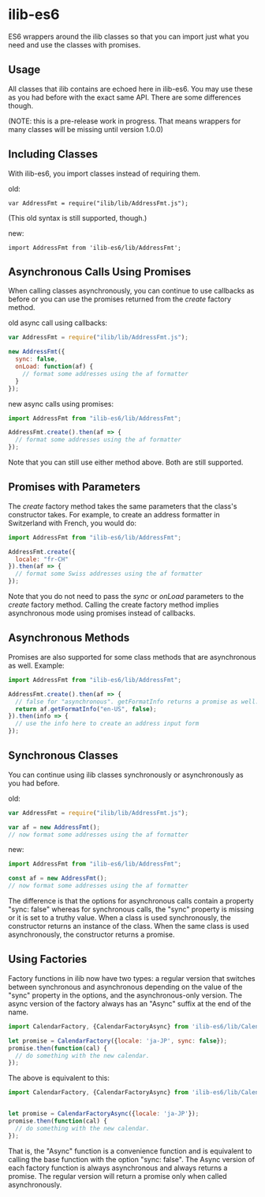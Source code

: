 # ilib-es6

ES6 wrappers around the ilib classes so that you can import just what you need and use
the classes with promises.

Usage
-----

All classes that ilib contains are echoed here in ilib-es6. You may use these as you
had before with the exact same API. There are some differences though.

(NOTE: this is a pre-release work in progress. That means wrappers for many classes
will be missing until version 1.0.0)

Including Classes
-----------------

With ilib-es6, you import classes instead of requiring them.

old:

```
var AddressFmt = require("ilib/lib/AddressFmt.js");
```

(This old syntax is still supported, though.)

new:

```
import AddressFmt from 'ilib-es6/lib/AddressFmt';
```


Asynchronous Calls Using Promises
--------------

When calling classes asynchronously, you can continue to use callbacks as before or
you can use the promises returned from the _create_ factory method.

old async call using callbacks:

```javascript
var AddressFmt = require("ilib/lib/AddressFmt.js");

new AddressFmt({
  sync: false,
  onLoad: function(af) {
    // format some addresses using the af formatter
  }
});
```

new async calls using promises:

```javascript
import AddressFmt from "ilib-es6/lib/AddressFmt";

AddressFmt.create().then(af => {
  // format some addresses using the af formatter
});
```

Note that you can still use either method above. Both are still supported.

Promises with Parameters
-------------

The _create_ factory method takes the same parameters that the class's constructor takes. For example,
to create an address formatter in Switzerland with French, you would do:

```javascript
import AddressFmt from "ilib-es6/lib/AddressFmt";

AddressFmt.create({
  locale: "fr-CH"
}).then(af => {
  // format some Swiss addresses using the af formatter
});
```

Note that you do not need to pass the _sync_ or _onLoad_ parameters to the _create_ factory method. Calling
the create factory method implies asynchronous mode using promises instead of callbacks.

Asynchronous Methods
-------------

Promises are also supported for some class methods that are asynchronous as well.
Example:

```javascript
import AddressFmt from "ilib-es6/lib/AddressFmt";

AddressFmt.create().then(af => {
  // false for "asynchronous". getFormatInfo returns a promise as well.
  return af.getFormatInfo("en-US", false);
}).then(info => {
  // use the info here to create an address input form
});
```

Synchronous Classes
-----------

You can continue using ilib classes synchronously or asynchronously as you had
before.

old:

```javascript
var AddressFmt = require("ilib/lib/AddressFmt.js");

var af = new AddressFmt();
// now format some addresses using the af formatter
```

new:

```javascript
import AddressFmt from "ilib-es6/lib/AddressFmt";

const af = new AddressFmt();
// now format some addresses using the af formatter
```

The difference is that the options for asynchronous calls contain a property
"sync: false" whereas for synchronous calls, the "sync" property is missing
or it is set to a truthy value. When a class is used synchronously, the constructor
returns an instance of the class. When the same class is used asynchronously,
the constructor returns a promise.

Using Factories
---------------

Factory functions in ilib now have two types: a regular version that switches
between synchronous and asynchronous depending on the value of the "sync" property
in the options, and the asynchronous-only version. The async version of the factory
always has an "Async" suffix at the end of the name.

```javascript
import CalendarFactory, {CalendarFactoryAsync} from 'ilib-es6/lib/CalendarFactory';

let promise = CalendarFactory({locale: 'ja-JP', sync: false});
promise.then(function(cal) {
  // do something with the new calendar.
});
```

The above is equivalent to this:

```javascript
import CalendarFactory, {CalendarFactoryAsync} from 'ilib-es6/lib/CalendarFactory';


let promise = CalendarFactoryAsync({locale: 'ja-JP'});
promise.then(function(cal) {
  // do something with the new calendar.
});
```

That is, the "Async" function is a convenience function and is equivalent to calling
the base function with the option "sync: false". The Async version of each factory
function is always asynchronous and always returns a promise. The regular version
will return a promise only when called asynchronously.
